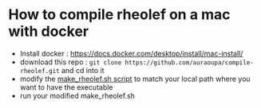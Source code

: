 # How to compile rheolef on a mac with docker

- Install docker : https://docs.docker.com/desktop/install/mac-install/
- download this repo : ```git clone https://github.com/auraoupa/compile-rheolef.git``` and cd into it
- modify the [make_rheolef.sh script](make_rheolef.sh) to match your local path where you want to have the executable
- run your modified make_rheolef.sh

